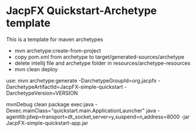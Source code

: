 JacpFX Quickstart-Archetype template
======

This is a template for maven archetypes

- mvn archetype:create-from-project 
- copy pom.xml from archetype to target/generated-sources/archetype
- delete intellij file and archetype folder in resources/archetype-resources
- mvn clean deploy

use: mvn archetype:generate  -DarchetypeGroupId=org.jacpfx  -DarchetypeArtifactId=JacpFX-simple-quickstart  -DarchetypeVersion=VERSION


mvnDebug clean package exec:java -Dexec.mainClass="quickstart.main.ApplicationLauncher"
java -agentlib:jdwp=transport=dt_socket,server=y,suspend=n,address=8000 -jar JacpFX-simple-quickstart-app.jar 